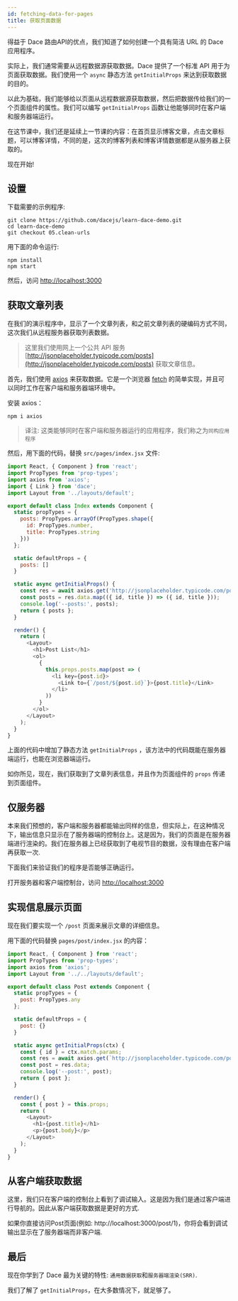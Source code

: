 ```yaml
---
id: fetching-data-for-pages
title: 获取页面数据
---
```


得益于 Dace 路由API的优点，我们知道了如何创建一个具有简洁 URL 的 Dace 应用程序。

实际上，我们通常需要从远程数据源获取数据。Dace 提供了一个标准 API 用于为页面获取数据。我们使用一个 `async` 静态方法 `getInitialProps` 来达到获取数据的目的。

以此为基础，我们能够给以页面从远程数据源获取数据，然后把数据传给我们的一个页面组件的属性。我们可以编写 `getInitialProps` 函数让他能够同时在客户端和服务器端运行。

在这节课中，我们还是延续上一节课的内容：在首页显示博客文章，点击文章标题，可以博客详情，不同的是，这次的博客列表和博客详情数据都是从服务器上获取的。

现在开始!

## 设置

下载需要的示例程序:

```shell
git clone https://github.com/dacejs/learn-dace-demo.git
cd learn-dace-demo
git checkout 05.clean-urls
```

用下面的命令运行:

```shell
npm install
npm start
```

然后，访问 [http://localhost:3000](http://localhost:3000)

## 获取文章列表

在我们的演示程序中，显示了一个文章列表，和之前文章列表的硬编码方式不同，这次我们从远程服务器获取列表数据。

> 这里我们使用网上一个公共 API 服务 [http://jsonplaceholder.typicode.com/posts](http://jsonplaceholder.typicode.com/posts) 获取文章信息。

首先，我们使用 [axios](https://github.com/axios/axios) 来获取数据。它是一个浏览器 [fetch](https://developer.mozilla.org/en-US/docs/Web/API/Fetch_API/Using_Fetch) 的简单实现，并且可以同时工作在客户端和服务器端环境中。

安装 axios：

```
npm i axios
```

> 译注: 这类能够同时在客户端和服务器运行的应用程序，我们称之为`同构应用程序`

然后，用下面的代码，替换 `src/pages/index.jsx` 文件:

```js
import React, { Component } from 'react';
import PropTypes from 'prop-types';
import axios from 'axios';
import { Link } from 'dace';
import Layout from '../layouts/default';

export default class Index extends Component {
  static propTypes = {
    posts: PropTypes.arrayOf(PropTypes.shape({
      id: PropTypes.number,
      title: PropTypes.string
    }))
  };

  static defaultProps = {
    posts: []
  }

  static async getInitialProps() {
    const res = await axios.get('http://jsonplaceholder.typicode.com/posts');
    const posts = res.data.map(({ id, title }) => ({ id, title }));
    console.log('--posts:', posts);
    return { posts };
  }

  render() {
    return (
      <Layout>
        <h1>Post List</h1>
        <ol>
          {
            this.props.posts.map(post => (
              <li key={post.id}>
                <Link to={`/post/${post.id}`}>{post.title}</Link>
              </li>
            ))
          }
        </ol>
      </Layout>
    );
  }
}
```

上面的代码中增加了静态方法 `getInitialProps` ，该方法中的代码既能在服务器端运行，也能在浏览器端运行。

如你所见，现在，我们获取到了文章列表信息，并且作为页面组件的 `props` 传递到页面组件。

## 仅服务器

本来我们预想的，客户端和服务器都能输出同样的信息，但实际上，在这种情况下，输出信息只显示在了服务器端的控制台上。这是因为，我们的页面是在服务器端进行渲染的。我们在服务器上已经获取到了电视节目的数据，没有理由在客户端再获取一次.

下面我们来验证我们的程序是否能够正确运行。

打开服务器和客户端控制台，访问 [http://localhost:3000](http://localhost:3000)

## 实现信息展示页面

现在我们要实现一个 `/post` 页面来展示文章的详细信息。

用下面的代码替换 `pages/post/index.jsx` 的内容：

```js
import React, { Component } from 'react';
import PropTypes from 'prop-types';
import axios from 'axios';
import Layout from '../../layouts/default';

export default class Post extends Component {
  static propTypes = {
    post: PropTypes.any
  };

  static defaultProps = {
    post: {}
  }

  static async getInitialProps(ctx) {
    const { id } = ctx.match.params;
    const res = await axios.get(`http://jsonplaceholder.typicode.com/posts/${id}`);
    const post = res.data;
    console.log('--post:', post);
    return { post };
  }

  render() {
    const { post } = this.props;
    return (
      <Layout>
        <h1>{post.title}</h1>
        <p>{post.body}</p>
      </Layout>
    );
  }
}
```

## 从客户端获取数据

这里，我们只在客户端的控制台上看到了调试输入。这是因为我们是通过客户端进行导航的。因此从客户端获取数据是更好的方式.

如果你直接访问Post页面(例如: http://localhost:3000/post/1)，你将会看到调试输出显示在了服务器端而非客户端.

## 最后

现在你学到了 Dace 最为关键的特性: `通用数据获取`和`服务器端渲染(SRR)`.

我们了解了 `getInitialProps`，在大多数情况下，就足够了。
